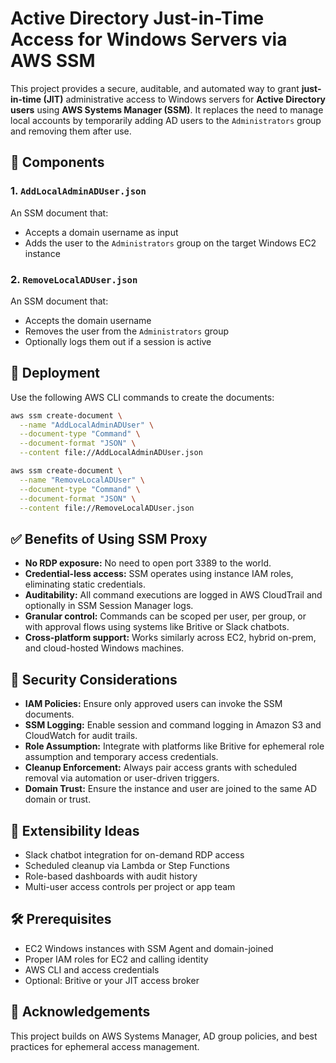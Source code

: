 # Active Directory Just-in-Time Access for Windows Servers via AWS SSM

This project provides a secure, auditable, and automated way to grant **just-in-time (JIT)** administrative access to Windows servers for **Active Directory users** using **AWS Systems Manager (SSM)**. It replaces the need to manage local accounts by temporarily adding AD users to the `Administrators` group and removing them after use.

## 📂 Components

### 1. `AddLocalAdminADUser.json`

An SSM document that:

- Accepts a domain username as input
- Adds the user to the `Administrators` group on the target Windows EC2 instance

### 2. `RemoveLocalADUser.json`

An SSM document that:

- Accepts the domain username
- Removes the user from the `Administrators` group
- Optionally logs them out if a session is active

## 🚀 Deployment

Use the following AWS CLI commands to create the documents:

```bash
aws ssm create-document \
  --name "AddLocalAdminADUser" \
  --document-type "Command" \
  --document-format "JSON" \
  --content file://AddLocalAdminADUser.json

aws ssm create-document \
  --name "RemoveLocalADUser" \
  --document-type "Command" \
  --document-format "JSON" \
  --content file://RemoveLocalADUser.json
```

## ✅ Benefits of Using SSM Proxy

- **No RDP exposure:** No need to open port 3389 to the world.
- **Credential-less access:** SSM operates using instance IAM roles, eliminating static credentials.
- **Auditability:** All command executions are logged in AWS CloudTrail and optionally in SSM Session Manager logs.
- **Granular control:** Commands can be scoped per user, per group, or with approval flows using systems like Britive or Slack chatbots.
- **Cross-platform support:** Works similarly across EC2, hybrid on-prem, and cloud-hosted Windows machines.

## 🔐 Security Considerations

- **IAM Policies:** Ensure only approved users can invoke the SSM documents.
- **SSM Logging:** Enable session and command logging in Amazon S3 and CloudWatch for audit trails.
- **Role Assumption:** Integrate with platforms like Britive for ephemeral role assumption and temporary access credentials.
- **Cleanup Enforcement:** Always pair access grants with scheduled removal via automation or user-driven triggers.
- **Domain Trust:** Ensure the instance and user are joined to the same AD domain or trust.

## 🧠 Extensibility Ideas

- Slack chatbot integration for on-demand RDP access
- Scheduled cleanup via Lambda or Step Functions
- Role-based dashboards with audit history
- Multi-user access controls per project or app team

## 🛠 Prerequisites

- EC2 Windows instances with SSM Agent and domain-joined
- Proper IAM roles for EC2 and calling identity
- AWS CLI and access credentials
- Optional: Britive or your JIT access broker

## 🙌 Acknowledgements

This project builds on AWS Systems Manager, AD group policies, and best practices for ephemeral access management.
